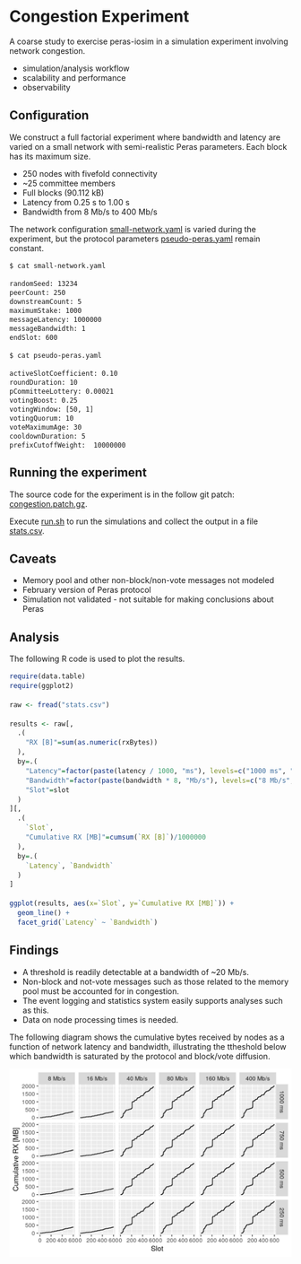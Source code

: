 # Congestion Experiment

A coarse study to exercise peras-iosim in a simulation experiment involving network congestion.

- simulation/analysis workflow
- scalability and performance
- observability


## Configuration

We construct a full factorial experiment where bandwidth and latency are varied on a small network with semi-realistic Peras parameters. Each block has its maximum size.

- 250 nodes with fivefold connectivity
- ~25 committee members
- Full blocks (90.112 kB)
- Latency from 0.25 s to 1.00 s
- Bandwidth from 8 Mb/s to 400 Mb/s

The network configuration [small-network.yaml](small-network.yaml) is varied during the experiment, but the protocol parameters [pseudo-peras.yaml](pseudo-peras.yaml) remain constant.

```console
$ cat small-network.yaml

randomSeed: 13234
peerCount: 250
downstreamCount: 5
maximumStake: 1000
messageLatency: 1000000
messageBandwidth: 1
endSlot: 600

$ cat pseudo-peras.yaml 

activeSlotCoefficient: 0.10
roundDuration: 10
pCommitteeLottery: 0.00021
votingBoost: 0.25
votingWindow: [50, 1]
votingQuorum: 10
voteMaximumAge: 30
cooldownDuration: 5
prefixCutoffWeight:  10000000
```

## Running the experiment

The source code for the experiment is in the follow git patch: [congestion.patch.gz](congestion.patch.gz).

Execute [run.sh](run.sh) to run the simulations and collect the output in a file [stats.csv](https://ipfs.io/ipfs/QmWcUw2KZEN6UkazZALwvP9HYC4f3m9pV4S78FpPiG5n13).


## Caveats

- Memory pool and other non-block/non-vote messages not modeled
- February version of Peras protocol
- Simulation not validated - not suitable for making conclusions about Peras


## Analysis

The following R code is used to plot the results.

```R
require(data.table)
require(ggplot2)

raw <- fread("stats.csv")

results <- raw[,
  .(
    "RX [B]"=sum(as.numeric(rxBytes))
  ), 
  by=.(
    "Latency"=factor(paste(latency / 1000, "ms"), levels=c("1000 ms", "750 ms", "500 ms", "250 ms")), 
    "Bandwidth"=factor(paste(bandwidth * 8, "Mb/s"), levels=c("8 Mb/s", "16 Mb/s", "40 Mb/s", "80 Mb/s", "160 Mb/s", "400 Mb/s")), 
    "Slot"=slot
  )
][, 
  .(
    `Slot`,
    "Cumulative RX [MB]"=cumsum(`RX [B]`)/1000000
  ), 
  by=.(
    `Latency`, `Bandwidth`
  )
]

ggplot(results, aes(x=`Slot`, y=`Cumulative RX [MB]`)) +
  geom_line() +
  facet_grid(`Latency` ~ `Bandwidth`)
```


## Findings

- A threshold is readily detectable at a bandwidth of ~20 Mb/s.
- Non-block and not-vote messages such as those related to the memory pool must be accounted for in congestion.
- The event logging and statistics system easily supports analyses such as this.
- Data on node processing times is needed.

The following diagram shows the cumulative bytes received by nodes as a function of network latency and bandwidth, illustrating the ttheshold below which bandwidth is saturated by the protocol and block/vote diffusion.

![Cumulative bytes received by nodes as a function of network latency and bandwidth](congestion.png)
